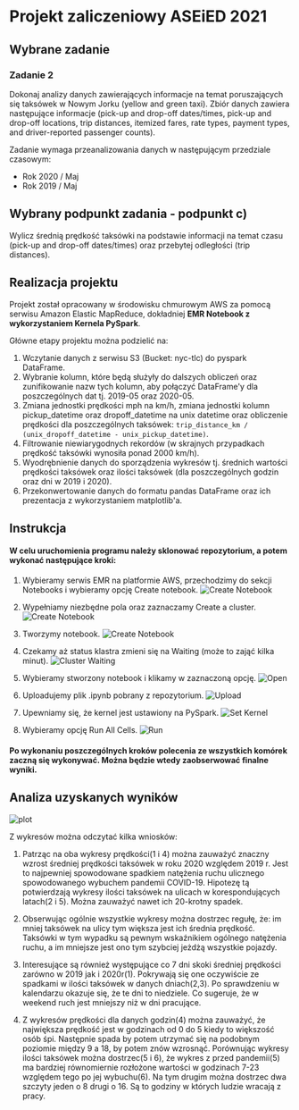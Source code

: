 # Projekt zaliczeniowy **ASEiED** 2021
## Wybrane zadanie 
### Zadanie 2
Dokonaj analizy danych zawierających informacje na temat poruszających się taksówek w Nowym Jorku (yellow and green taxi). Zbiór danych zawiera następujące informacje (pick-up and drop-off dates/times, pick-up and drop-off locations, trip distances, itemized fares, rate types, payment types, and driver-reported passenger counts).

Zadanie wymaga przeanalizowania danych w następującym przedziale czasowym:
-   Rok 2020 / Maj 
-   Rok 2019 / Maj

## Wybrany podpunkt zadania - podpunkt c)
Wylicz średnią prędkość taksówki na podstawie informacji na temat czasu (pick-up and drop-off dates/times) oraz przebytej odległości (trip distances).

## Realizacja projektu
Projekt został opracowany w środowisku chmurowym AWS za pomocą serwisu Amazon Elastic MapReduce, dokładniej **EMR Notebook z wykorzystaniem Kernela PySpark**.

Główne etapy projektu można podzielić na:

 1. Wczytanie danych z serwisu S3 (Bucket: nyc-tlc) do pyspark DataFrame.
 2. Wybranie kolumn, które będą służyły do dalszych obliczeń oraz zunifikowanie nazw tych kolumn, aby połączyć DataFrame'y dla poszczególnych dat tj. 2019-05 oraz 2020-05.
 3. Zmiana jednostki prędkości mph na km/h, zmiana jednostki kolumn pickup_datetime oraz dropoff_datetime na unix datetime oraz obliczenie prędkości dla poszczególnych taksówek:
`trip_distance_km / (unix_dropoff_datetime - unix_pickup_datetime)`.
4. Filtrowanie niewiarygodnych rekordów (w skrajnych przypadkach prędkość taksówki wynosiła ponad 2000 km/h).
5. Wyodrębnienie danych do sporządzenia wykresów tj. średnich wartości prędkości taksówek oraz ilości taksówek (dla poszczególnych godzin oraz dni w 2019 i 2020).
6. Przekonwertowanie danych do formatu pandas DataFrame oraz ich prezentacja z wykorzystaniem matplotlib'a.

## Instrukcja

#### W celu uruchomienia programu należy sklonować repozytorium, a potem wykonać następujące kroki:

1. Wybieramy serwis EMR na platformie AWS, przechodzimy do sekcji Notebooks 
i wybieramy opcję Create notebook.
![Create Notebook](https://i.imgur.com/wcW7Pt0.png)

2. Wypełniamy niezbędne pola oraz zaznaczamy Create a cluster.
![Create Notebook](https://i.imgur.com/qH6v6l8.png)

3. Tworzymy notebook.
![Create Notebook](https://i.imgur.com/T7sXjSo.png)

4. Czekamy aż status klastra zmieni się na Waiting (może to zająć kilka minut).
![Cluster Waiting](https://i.imgur.com/Gk7WHd3.png)

5. Wybieramy stworzony notebook i klikamy w zaznaczoną opcję.
![Open](https://i.imgur.com/rSvRCJO.png)

6. Uploadujemy plik .ipynb pobrany z repozytorium.
![Upload](https://i.imgur.com/X79xEPi.png)

7. Upewniamy się, że kernel jest ustawiony na PySpark.
![Set Kernel](https://i.imgur.com/DqxcEri.png)

8. Wybieramy opcję Run All Cells.
![Run](https://i.imgur.com/ebiOOM6.png)

#### Po wykonaniu poszczególnych kroków polecenia ze wszystkich komórek zaczną się wykonywać. Można będzie wtedy zaobserwować finalne wyniki.

## Analiza uzyskanych wyników

![plot](https://i.imgur.com/qzY7mrv.png)

Z wykresów można odczytać kilka wniosków:


 1. Patrząc na oba wykresy prędkości(1 i 4) można zauważyć znaczny wzrost średniej prędkości taksówek w roku 2020 względem 2019 r. Jest to najpewniej spowodowane spadkiem natężenia ruchu ulicznego spowodowanego wybuchem pandemii COVID-19. Hipotezę tą potwierdzają wykresy ilości taksówek na ulicach w korespondujących latach(2 i 5). Można zauważyć nawet ich 20-krotny spadek. 

 2. Obserwując ogólnie wszystkie wykresy można dostrzec regułę, że: im mniej taksówek na ulicy tym większa jest ich średnia prędkość. Taksówki w tym wypadku są pewnym wskaźnikiem ogólnego natężenia ruchu, a im mniejsze jest ono tym szybciej jeżdżą wszystkie pojazdy.

 3. Interesujące są również występujące co 7 dni skoki średniej prędkości zarówno w 2019 jak i 2020r(1). Pokrywają się one oczywiście ze spadkami w ilości taksówek w danych dniach(2,3). Po sprawdzeniu w kalendarzu okazuje się, że te dni to niedziele. Co sugeruje, że w weekend ruch jest mniejszy niż w dni pracujące.

 4. Z wykresów prędkości dla danych godzin(4) można zauważyć, że największa prędkość jest w godzinach od 0 do 5 kiedy to większość osób śpi. Następnie spada by potem utrzymać się na podobnym poziomie między 9 a 18, by potem znów wzrosnąć. Porównując wykresy ilości taksówek można dostrzec(5 i 6), że wykres z przed pandemii(5) ma bardziej równomiernie rozłożone wartości w godzinach 7-23 względem tego po jej wybuchu(6). Na tym drugim można dostrzec dwa szczyty jeden o 8 drugi o 16. Są to godziny w których ludzie wracają z pracy.
